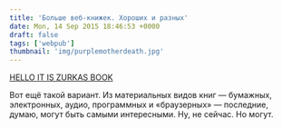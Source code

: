 ```yaml
---
title: 'Больше веб-книжек. Хороших и разных'
date: Mon, 14 Sep 2015 18:46:53 +0000
draft: false
tags: ['webpub']
thumbnail: 'img/purplemotherdeath.jpg'
---
```


[HELLO IT IS ZURKAS BOOK](http://zurkastepla.com/bankrobber)

Вот ещё такой вариант. Из материальных видов книг — бумажных, электронных, аудио, программных и «браузерных» — последние, думаю, могут быть самыми интересными. Ну, не сейчас. Но могут.